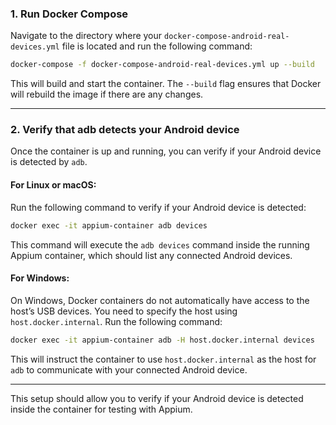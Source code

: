 
### **1. Run Docker Compose**
Navigate to the directory where your `docker-compose-android-real-devices.yml` file is located and run the following command:

```bash
docker-compose -f docker-compose-android-real-devices.yml up --build
```

This will build and start the container. The `--build` flag ensures that Docker will rebuild the image if there are any changes.

---

### **2. Verify that adb detects your Android device**

Once the container is up and running, you can verify if your Android device is detected by `adb`.

#### **For Linux or macOS:**

Run the following command to verify if your Android device is detected:

```bash
docker exec -it appium-container adb devices
```

This command will execute the `adb devices` command inside the running Appium container, which should list any connected Android devices.

#### **For Windows:**

On Windows, Docker containers do not automatically have access to the host’s USB devices. You need to specify the host using `host.docker.internal`. Run the following command:

```bash
docker exec -it appium-container adb -H host.docker.internal devices
```

This will instruct the container to use `host.docker.internal` as the host for `adb` to communicate with your connected Android device.

---

This setup should allow you to verify if your Android device is detected inside the container for testing with Appium.